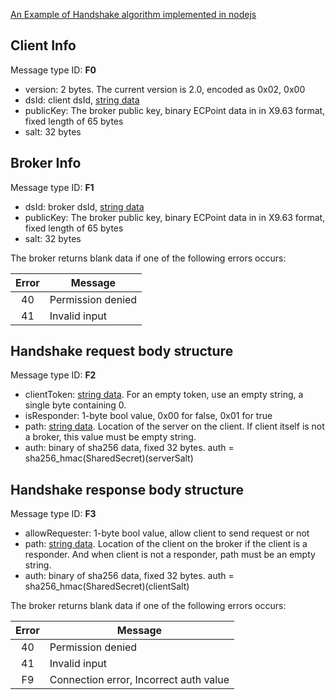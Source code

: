 
[An Example of Handshake algorithm implemented in nodejs](handshake-algorithm.node.js)

## Client Info
Message type ID: **F0**

* version: 2 bytes. The current version is 2.0, encoded as 0x02, 0x00
* dsId: client dsId, [string data](../common/dsa-binary-encoding.md#string-encoding)
* publicKey: The broker public key, binary ECPoint data in in X9.63 format, fixed length of 65 bytes
* salt: 32 bytes
<!--* encryption: 1 byte (0x00 = plain connection, 0x01 = aes256-ctr). Encryption is not needed for a secure TCP or WSS-->

## Broker Info
Message type ID: **F1**

* dsId: broker dsId, [string data](../common/dsa-binary-encoding.md#string-encoding)
* publicKey: The broker public key, binary ECPoint data in in X9.63 format, fixed length of 65 bytes
* salt: 32 bytes

The broker returns blank data if one of the following errors occurs:

| Error| Message|
|:-------------:| ------------- |
| 40| Permission denied|
| 41| Invalid input| Protocol level|


## Handshake request body structure 
Message type ID: **F2**

<!--In secure mode, this is the first message that is encrypted in aes-->

* clientToken: [string data](../common/dsa-binary-encoding.md#string-encoding). For an empty token, use an empty string, a single byte containing 0.
* isResponder: 1-byte bool value, 0x00 for false, 0x01 for true
* path: [string data](../common/dsa-binary-encoding.md#string-encoding). Location of the server on the client. If client itself is not a broker, this value must be empty string.
* auth: binary of sha256 data, fixed 32 bytes. auth = sha256_hmac(SharedSecret)(serverSalt)


## Handshake response body structure
Message type ID: **F3**

* allowRequester: 1-byte bool value, allow client to send request or not
* path: [string data](../common/dsa-binary-encoding.md#string-encoding). Location of the client on the broker if the client is a responder. And when client is not a responder, path must be an empty string.
* auth: binary of sha256 data, fixed 32 bytes. auth = sha256_hmac(SharedSecret)(clientSalt)


The broker returns blank data if one of the following errors occurs:

| Error| Message|
|:-------------:| ------------- |
| 40| Permission denied|
| 41| Invalid input| Protocol level|
| F9 | Connection error, Incorrect auth value| 



